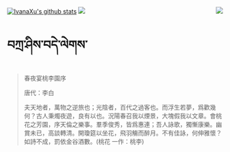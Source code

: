 [![IvanaXu's github stats](https://github-readme-stats.vercel.app/api?username=IvanaXu&show_icons=true&theme=vue-dark)](https://github.com/anuraghazra/github-readme-stats)
<img align="right" src="https://github-readme-stats.vercel.app/api/top-langs/?username=IvanaXu&langs_count=7&theme=graywhite" />
<img src="https://github-readme-stats.vercel.app/api/wakatime?username=IvanaXu&layout=compact&langs_count=6&theme=vue-dark&&custom_title=Programming Times(Jul 29 2021-)" />
# བཀྲ་ཤིས་བདེ་ལེགས་
> 春夜宴桃李園序
> 
> 唐代：李白 
> 
> 夫天地者，萬物之逆旅也；光陰者，百代之過客也。而浮生若夢，爲歡幾何？古人秉燭夜遊，良有以也。況陽春召我以煙景，大塊假我以文章。會桃花之芳園，序天倫之樂事。羣季俊秀，皆爲惠連；吾人詠歌，獨慚康樂。幽賞未已，高談轉清。開瓊筵以坐花，飛羽觴而醉月。不有佳詠，何伸雅懷？如詩不成，罰依金谷酒數。(桃花 一作：桃李)
>